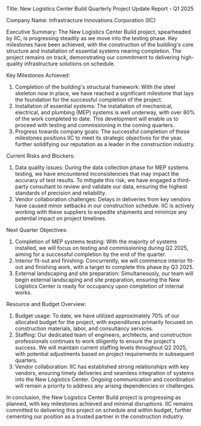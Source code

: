  Title: New Logistics Center Build Quarterly Project Update Report - Q1 2025

Company Name: Infrastracture Innovations Corporation (IIC)

Executive Summary:
The New Logistics Center Build project, spearheaded by IIC, is progressing steadily as we move into the testing phase. Key milestones have been achieved, with the construction of the building's core structure and installation of essential systems nearing completion. The project remains on track, demonstrating our commitment to delivering high-quality infrastructure solutions on schedule.

Key Milestones Achieved:
1. Completion of the building's structural framework: With the steel skeleton now in place, we have reached a significant milestone that lays the foundation for the successful completion of the project.
2. Installation of essential systems: The installation of mechanical, electrical, and plumbing (MEP) systems is well underway, with over 80% of the work completed to date. This development will enable us to proceed with testing and commissioning in the coming quarters.
3. Progress towards company goals: The successful completion of these milestones positions IIC to meet its strategic objectives for the year, further solidifying our reputation as a leader in the construction industry.

Current Risks and Blockers:
1. Data quality issues: During the data collection phase for MEP systems testing, we have encountered inconsistencies that may impact the accuracy of test results. To mitigate this risk, we have engaged a third-party consultant to review and validate our data, ensuring the highest standards of precision and reliability.
2. Vendor collaboration challenges: Delays in deliveries from key vendors have caused minor setbacks in our construction schedule. IIC is actively working with these suppliers to expedite shipments and minimize any potential impact on project timelines.

Next Quarter Objectives:
1. Completion of MEP systems testing: With the majority of systems installed, we will focus on testing and commissioning during Q2 2025, aiming for a successful completion by the end of the quarter.
2. Interior fit-out and finishing: Concurrently, we will commence interior fit-out and finishing work, with a target to complete this phase by Q3 2025.
3. External landscaping and site preparation: Simultaneously, our team will begin external landscaping and site preparation, ensuring the New Logistics Center is ready for occupancy upon completion of internal works.

Resource and Budget Overview:
1. Budget usage: To date, we have utilized approximately 70% of our allocated budget for the project, with expenditures primarily focused on construction materials, labor, and consultancy services.
2. Staffing: Our dedicated team of engineers, architects, and construction professionals continues to work diligently to ensure the project's success. We will maintain current staffing levels throughout Q2 2025, with potential adjustments based on project requirements in subsequent quarters.
3. Vendor collaboration: IIC has established strong relationships with key vendors, ensuring timely deliveries and seamless integration of systems into the New Logistics Center. Ongoing communication and coordination will remain a priority to address any arising dependencies or challenges.

In conclusion, the New Logistics Center Build project is progressing as planned, with key milestones achieved and minimal disruptions. IIC remains committed to delivering this project on schedule and within budget, further cementing our position as a trusted partner in the construction industry.